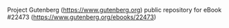 Project Gutenberg (https://www.gutenberg.org) public repository for eBook #22473 (https://www.gutenberg.org/ebooks/22473)
